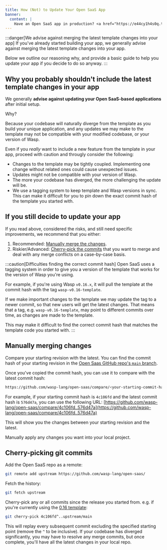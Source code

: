 ```yaml
---
title: How (Not) to Update Your Open SaaS App
banner:
  content: |
    Have an Open SaaS app in production? <a href="https://e44cy1h4s0q.typeform.com/to/EPJCwsMi">We'll send you some swag! 👕</a>
---
```


:::danger[We advise against merging the latest template changes into your app]
If you've already started building your app, we generally advise against merging the latest template changes into your app.

Below we outline our reasoning why, and provide a basic guide to help you update your app if you decide to do so anyway.
:::


## Why you probably shouldn't include the latest template changes in your app

We generally **advise against updating your Open SaaS-based applications** after initial setup. 

Why? 

Because your codebase will naturally diverge from the template as you build your unique application, and any updates we may make to the template may not be compatible with your modified codebase, or your version of Wasp.

Even if you *really* want to include a new feature from the template in your app, proceed with caution and througly consider the following:

- Changes to the template may be tightly coupled. Implementing one change without related ones could cause unexpected issues.
- Updates might not be compatible with your version of Wasp.
- The more your codebase has diverged, the more challenging the update will be.
- We use a tagging system to keep template and Wasp versions in sync. This can make it difficult for you to pin down the exact commit hash of the template you started with.

## If you still decide to update your app

If you read above, considered the risks, and still need specific improvements, we recommend that you either:
1. Recommended: [Manually merge the changes](#manually-merging-changes).
2. Riskier/Advanced: [Cherry-pick the commits](#cherry-picking-git-commits) that you want to merge and deal with any merge conflicts on a case-by-case basis. 

:::caution[Difficulties finding the correct commit hash] 
Open SaaS uses a tagging system in order to give you a version of the template that works for the version of Wasp you're using.

For example, if you're using Wasp `v0.16.x`, it will pull the template at the commit hash with the tag `wasp-v0.16-template`.

If we make important changes to the template we may update the tag to a newer commit, so that new users will get the latest changes. That means that a tag, e.g. `wasp-v0.16-template`, may point to different commits over time, as changes are made to the template.

This may make it difficult to find the correct commit hash that matches the template code you started with.
:::
## Manually merging changes
Compare your starting revision with the latest. You can find the commit hash of your starting revision in the [Open Saas GitHub repo's `main` branch](https://github.com/wasp-lang/open-saas/commits/main/).

Once you've copied the commit hash, you can use it to compare with the latest commit hash:

```bash
https://github.com/wasp-lang/open-saas/compare/<your-starting-commit-hash>..<latest-commit-hash>
```
For example, if your starting commit hash is `4c106fd` and the latest commit hash is `576d47a`, you can use the following URL:
[https://github.com/wasp-lang/open-saas/compare/4c106fd..576d47a](https://github.com/wasp-lang/open-saas/compare/4c106fd..576d47a)

This will show you the changes between your starting revision and the latest.

Manually apply any changes you want into your local project.


## Cherry-picking git commits

Add the Open SaaS repo as a remote:

```bash
git remote add upstream https://github.com/wasp-lang/open-saas/
```

Fetch the history:

```bash
git fetch upstream
```

Cherry-pick any or all commits since the release you started from. e.g. if you're currently using the [0.16 template](https://github.com/wasp-lang/open-saas/releases/tag/wasp-v0.16-template):

```bash
git cherry-pick 4c106fd^..upstream/main
```

This will replay every subsequent commit excluding the specified starting point (remove the `^` to be inclusive). If your codebase has diverged significantly, you may have to resolve any merge commits, but once complete, you'll have all the latest changes in your local repo.
